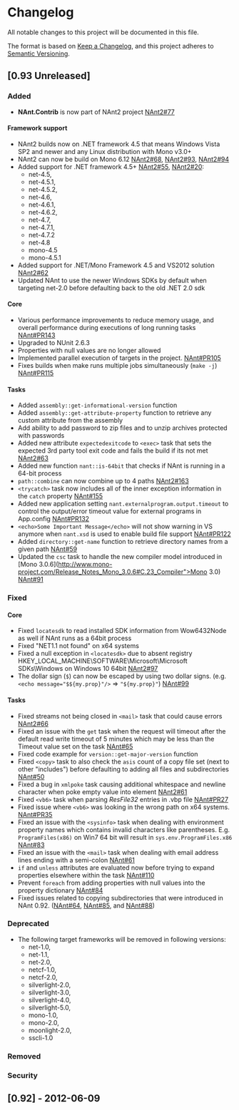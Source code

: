 # Changelog

All notable changes to this project will be documented in this file.

The format is based on [Keep a Changelog](https://keepachangelog.com/en/1.0.0/),
and this project adheres to [Semantic Versioning](https://semver.org/spec/v2.0.0.html).

## [0.93 Unreleased]

### Added 
- **NAnt.Contrib** is now part of NAnt2 project [NAnt2#77](https://github.com/NAnt2/NAnt2/issues/77)

#### Framework support
- NAnt2 builds now on .NET framework 4.5 that means Windows Vista SP2 and newer and any Linux distribution with Mono v3.0+
- NAnt2 can now be build on Mono 6.12 [NAnt2#68](https://github.com/NAnt2/NAnt2/issues/68), [NAnt2#93](https://github.com/NAnt2/NAnt2/issues/93), [NAnt2#94](https://github.com/NAnt2/NAnt2/issues/94)
- Added support for .NET framework 4.5+ [NAnt2#55](https://github.com/NAnt2/NAnt2/issues/55), [NAnt2#20]([NAnt2#93](https://github.com/NAnt2/NAnt2/issues/20)):
  - net-4.5, 
  - net-4.5.1, 
  - net-4.5.2, 
  - net-4.6, 
  - net-4.6.1, 
  - net-4.6.2, 
  - net-4.7, 
  - net-4.7.1, 
  - net-4.7.2
  - net-4.8
  - mono-4.5
  - mono-4.5.1
- Added support for .NET/Mono Framework 4.5 and VS2012 solution [NAnt2#62](https://github.com/NAnt2/NAnt2/issues/62)
- Updated NAnt to use the newer Windows SDKs by default when targeting net-2.0 before defaulting back to the old .NET 2.0 sdk


#### Core
- Various performance improvements to reduce memory usage, and overall performance during executions of long running tasks [NAnt#PR143](https://github.com/nant/nant/pull/143)
- Upgraded to NUnit 2.6.3
- Properties with null values are no longer allowed
- Implemented parallel execution of targets in the project. [NAnt#PR105](https://github.com/nant/nant/pull/105)
- Fixes builds when make runs multiple jobs simultaneously (`make -j`) [NAnt#PR115](https://github.com/nant/nant/pull/115)

#### Tasks
- Added `assembly::get-informational-version` function
- Added `assembly::get-attribute-property` function to retrieve any custom attribute from the assembly
- Add ability to add password to zip files and to unzip archives protected with passwords
- Added new attribute `expectedexitcode` to `<exec>` task that sets the expected 3rd party tool exit code and fails the build if its not met [NAnt2#63](https://github.com/NAnt2/NAnt2/issues/63)
- Added new function `nant::is-64bit` that checks if NAnt is running in a 64-bit process
- `path::combine` can now combine up to 4 paths [NAnt2#163](https://github.com/NAnt2/NAnt2/issues/163)
- `<trycatch>` task now includes all of the inner exception information in the `catch` property [NAnt#155](https://github.com/nant/nant/issues/155)
- Added new application setting `nant.externalprogram.output.timeout` to control the output/error timeout value for external programs in App.config [NAnt#PR132](https://github.com/nant/nant/pull/132)
- `<echo>Some Important Message</echo>` will not show warning in VS anymore when `nant.xsd` is used to enable build file support [NAnt#PR122](https://github.com/nant/nant/pull/122)
- Added `directory::get-name` function to retrieve directory names from a given path [NAnt#59](https://github.com/nant/nant/issues/59)
- Updated the `csc` task to handle the new compiler model introduced in [Mono 3.0.6](http://www.mono-project.com/Release_Notes_Mono_3.0.6#C.23_Compiler">Mono 3.0) [NAnt#91](https://github.com/nant/nant/issues/91)

### Fixed

#### Core
- Fixed `locatesdk` to read installed SDK information from Wow6432Node as well if NAnt runs as a 64bit process
- Fixed "NET1.1 not found" on x64 systems
- Fixed a null exception in `<locatesdk>` due to absent registry HKEY_LOCAL_MACHINE\SOFTWARE\Microsoft\Microsoft SDKs\Windows on Windows 10 64bit [NAnt2#97](https://github.com/NAnt2/NAnt2/issues/97) 
- The dollar sign (`$`) can now be escaped by using two dollar signs. (e.g. `<echo message="$${my.prop}"/>` => `"${my.prop}"`) [NAnt#99](https://github.com/nant/nant/issues/99)

#### Tasks
- Fixed streams not being closed in `<mail>` task that could cause errors [NAnt2#66](https://github.com/NAnt2/NAnt2/issues/66)
- Fixed an issue with the `get` task when the request will timeout after the default read write timeout of 5 minutes which may be less than the Timeout value set on the task [NAnt#65](https://github.com/nant/nant/issues/65)
- Fixed code example for `version::get-major-version` function
- Fixed `<copy>` task to also check the `asis` count of a copy file set (next to other "includes") before defaulting to adding all files and subdirectories [NAnt#50](https://github.com/nant/nant/issues/50)
- Fixed a bug in `xmlpoke` task causing additional whitespace and newline character when poke empty value into element [NAnt2#61](https://github.com/NAnt2/NAnt2/issues/61)
- Fixed `<vb6>` task when parsing _ResFile32_ entries in .vbp file [NAnt#PR27](https://github.com/nant/nantcontrib/pull/27)
- Fixed issue where `<vb6>` was looking in the wrong path on x64 systems. [NAnt#PR35](https://github.com/nant/nantcontrib/pull/35)
- Fixed an issue with the `<sysinfo>` task when dealing  with environment property names which contains invalid characters like parentheses. E.g. `ProgramFiles(x86)` on Win7 64 bit will result in `sys.env.ProgramFiles.x86` [NAnt#83](https://github.com/nant/nant/issues/83)
- Fixed an issue with the `<mail>` task when dealing with email address lines ending with a semi-colon [NAnt#61](https://github.com/nant/nant/issues/61)
- `if` and `unless` attributes are evaluated now before trying to expand properties elsewhere within the task [NAnt#110](https://github.com/nant/nant/issues/110)
- Prevent `foreach` from adding properties with null values into the property dictionary [NAnt#84](https://github.com/nant/nant/issues/84)
- Fixed issues related to copying subdirectories that were introduced in NAnt 0.92. ([NAnt#64](https://github.com/nant/nant/issues/64), [NAnt#85](https://github.com/nant/nant/issues/85), and [NAnt#88](https://github.com/nant/nant/issues/88)) 
 

### Deprecated
- The following target frameworks will be removed in following versions:
  - net-1.0, 
  - net-1.1, 
  - net-2.0, 
  - netcf-1.0, 
  - netcf-2.0, 
  - silverlight-2.0, 
  - silverlight-3.0, 
  - silverlight-4.0, 
  - silverlight-5.0, 
  - mono-1.0, 
  - mono-2.0, 
  - moonlight-2.0, 
  - sscli-1.0

### Removed

### Security

## [0.92] - 2012-06-09